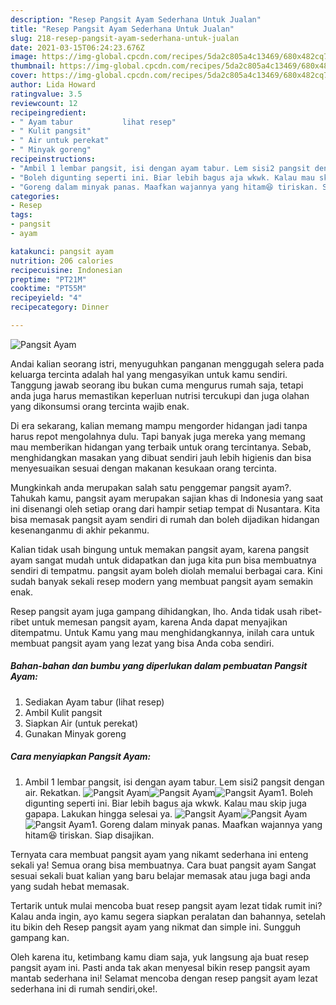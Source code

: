 ```yaml
---
description: "Resep Pangsit Ayam Sederhana Untuk Jualan"
title: "Resep Pangsit Ayam Sederhana Untuk Jualan"
slug: 218-resep-pangsit-ayam-sederhana-untuk-jualan
date: 2021-03-15T06:24:23.676Z
image: https://img-global.cpcdn.com/recipes/5da2c805a4c13469/680x482cq70/pangsit-ayam-foto-resep-utama.jpg
thumbnail: https://img-global.cpcdn.com/recipes/5da2c805a4c13469/680x482cq70/pangsit-ayam-foto-resep-utama.jpg
cover: https://img-global.cpcdn.com/recipes/5da2c805a4c13469/680x482cq70/pangsit-ayam-foto-resep-utama.jpg
author: Lida Howard
ratingvalue: 3.5
reviewcount: 12
recipeingredient:
- " Ayam tabur           lihat resep"
- " Kulit pangsit"
- " Air untuk perekat"
- " Minyak goreng"
recipeinstructions:
- "Ambil 1 lembar pangsit, isi dengan ayam tabur. Lem sisi2 pangsit dengan air. Rekatkan."
- "Boleh digunting seperti ini. Biar lebih bagus aja wkwk. Kalau mau skip juga gapapa. Lakukan hingga selesai ya."
- "Goreng dalam minyak panas. Maafkan wajannya yang hitam😆 tiriskan. Siap disajikan."
categories:
- Resep
tags:
- pangsit
- ayam

katakunci: pangsit ayam 
nutrition: 206 calories
recipecuisine: Indonesian
preptime: "PT21M"
cooktime: "PT55M"
recipeyield: "4"
recipecategory: Dinner

---
```



![Pangsit Ayam](https://img-global.cpcdn.com/recipes/5da2c805a4c13469/680x482cq70/pangsit-ayam-foto-resep-utama.jpg)

Andai kalian seorang istri, menyuguhkan panganan menggugah selera pada keluarga tercinta adalah hal yang mengasyikan untuk kamu sendiri. Tanggung jawab seorang ibu bukan cuma mengurus rumah saja, tetapi anda juga harus memastikan keperluan nutrisi tercukupi dan juga olahan yang dikonsumsi orang tercinta wajib enak.

Di era  sekarang, kalian memang mampu mengorder hidangan jadi tanpa harus repot mengolahnya dulu. Tapi banyak juga mereka yang memang mau memberikan hidangan yang terbaik untuk orang tercintanya. Sebab, menghidangkan masakan yang dibuat sendiri jauh lebih higienis dan bisa menyesuaikan sesuai dengan makanan kesukaan orang tercinta. 



Mungkinkah anda merupakan salah satu penggemar pangsit ayam?. Tahukah kamu, pangsit ayam merupakan sajian khas di Indonesia yang saat ini disenangi oleh setiap orang dari hampir setiap tempat di Nusantara. Kita bisa memasak pangsit ayam sendiri di rumah dan boleh dijadikan hidangan kesenanganmu di akhir pekanmu.

Kalian tidak usah bingung untuk memakan pangsit ayam, karena pangsit ayam sangat mudah untuk didapatkan dan juga kita pun bisa membuatnya sendiri di tempatmu. pangsit ayam boleh diolah memalui berbagai cara. Kini sudah banyak sekali resep modern yang membuat pangsit ayam semakin enak.

Resep pangsit ayam juga gampang dihidangkan, lho. Anda tidak usah ribet-ribet untuk memesan pangsit ayam, karena Anda dapat menyajikan ditempatmu. Untuk Kamu yang mau menghidangkannya, inilah cara untuk membuat pangsit ayam yang lezat yang bisa Anda coba sendiri.

<!--inarticleads1-->

##### Bahan-bahan dan bumbu yang diperlukan dalam pembuatan Pangsit Ayam:

1. Sediakan  Ayam tabur           (lihat resep)
1. Ambil  Kulit pangsit
1. Siapkan  Air (untuk perekat)
1. Gunakan  Minyak goreng




<!--inarticleads2-->

##### Cara menyiapkan Pangsit Ayam:

1. Ambil 1 lembar pangsit, isi dengan ayam tabur. Lem sisi2 pangsit dengan air. Rekatkan.
<img src="https://img-global.cpcdn.com/steps/f41480c066c91f11/160x128cq70/pangsit-ayam-langkah-memasak-1-foto.jpg" alt="Pangsit Ayam"><img src="https://img-global.cpcdn.com/steps/e5c45646a8250f8e/160x128cq70/pangsit-ayam-langkah-memasak-1-foto.jpg" alt="Pangsit Ayam"><img src="https://img-global.cpcdn.com/steps/117e9ecd4f7112da/160x128cq70/pangsit-ayam-langkah-memasak-1-foto.jpg" alt="Pangsit Ayam">1. Boleh digunting seperti ini. Biar lebih bagus aja wkwk. Kalau mau skip juga gapapa. Lakukan hingga selesai ya.
<img src="https://img-global.cpcdn.com/steps/98110b7f6609df07/160x128cq70/pangsit-ayam-langkah-memasak-2-foto.jpg" alt="Pangsit Ayam"><img src="https://img-global.cpcdn.com/steps/200b35e78c4004f4/160x128cq70/pangsit-ayam-langkah-memasak-2-foto.jpg" alt="Pangsit Ayam"><img src="https://img-global.cpcdn.com/steps/305f3a68c94f5a7c/160x128cq70/pangsit-ayam-langkah-memasak-2-foto.jpg" alt="Pangsit Ayam">1. Goreng dalam minyak panas. Maafkan wajannya yang hitam😆 tiriskan. Siap disajikan.




Ternyata cara membuat pangsit ayam yang nikamt sederhana ini enteng sekali ya! Semua orang bisa membuatnya. Cara buat pangsit ayam Sangat sesuai sekali buat kalian yang baru belajar memasak atau juga bagi anda yang sudah hebat memasak.

Tertarik untuk mulai mencoba buat resep pangsit ayam lezat tidak rumit ini? Kalau anda ingin, ayo kamu segera siapkan peralatan dan bahannya, setelah itu bikin deh Resep pangsit ayam yang nikmat dan simple ini. Sungguh gampang kan. 

Oleh karena itu, ketimbang kamu diam saja, yuk langsung aja buat resep pangsit ayam ini. Pasti anda tak akan menyesal bikin resep pangsit ayam mantab sederhana ini! Selamat mencoba dengan resep pangsit ayam lezat sederhana ini di rumah sendiri,oke!.

